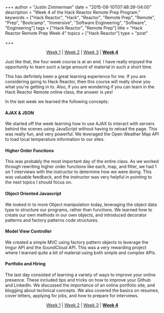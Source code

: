 +++
author = "Justin Zimmerman"
date = "2015-08-10T07:48:39-04:00"
description = "Week 4 of the Hack Reactor Remote Prep Program."
keywords = ["Hack Reactor", "Hack", "Reactor", "Remote Prep", "Remote", "Prep", "Bootcamp", "Immersive", "Software Engineering", "Software", "Engineering"]
tags = ["Hack Reactor", "Remote Prep"]
title = "Hack Reactor Remote Prep Week 4"
topics = ["Hack Reactor"]
type = "post"

+++

<p style="text-align: center"><a href = "http://justinzimmerman.net/post/hack-reactor-remote-prep-week-1/">Week 1</a> | <a href = "http://justinzimmerman.net/post/hack-reactor-remote-prep-week-2/">Week 2</a> | <a href = "http://justinzimmerman.net/post/hack-reactor-remote-prep-week-3/">Week 3</a> | <a href = "http://justinzimmerman.net/post/hack-reactor-remote-prep-week-4/"><b>Week 4</b></a></p>

Just like that, the four week course is at an end. I have really enjoyed the opportunity to learn such a large amount of material in such a short time.

This has definitely been a great learning experience for me. If you are considering going to Hack Reactor, then this course will really show you what you're getting in to. Also, if you are wondering if you can learn in the Hack Reactor Remote online class, the answer is yes!

In the last week we learned the following concepts:

#### AJAX & JSON

We started off the week learning how to use AJAX to interact with servers behind the scenes using JavaScript without having to reload the page. This was really fun, and very powerful. We leveraged the Open Weather Map API to load local temperature information to our sites.

#### Higher Order Functions

This was probably the most important day of the entire class. As we worked through rewriting higher order functions like each, map, and filter, we had 1 on 1 interviews with the instructor to determine how we were doing. This was valuable feedback, and the instructor was very helpful in pointing to the next topics I should focus on.

#### Object Oriented Javascript

We looked in to more Object manipulation today, leveraging the object data type to structure our programs, rather than functions. We learned how to create our own methods in our own objects, and introduced decorator patterns and factory patterns code structures.

#### Model View Controller

We created a simple MVC using factory pattern objects to leverage the Imgur API and the SoundCloud API. This was a very rewarding project where I learned quite a bit of material using both simple and complex APIs.

#### Portfolio and Hiring

The last day consisted of learning a variety of ways to improve your online presence. These included tips and tricks on how to improve your Github and LinkedIn. We discussed the importance of an online portfolio site, and blogging about technical concepts. We also covered the basics on resumes, cover letters, applying for jobs, and how to prepare for interviews.

<p style="text-align: center"><a href = "http://justinzimmerman.net/post/hack-reactor-remote-prep-week-1/">Week 1</a> | <a href = "http://justinzimmerman.net/post/hack-reactor-remote-prep-week-2/">Week 2</a> | <a href = "http://justinzimmerman.net/post/hack-reactor-remote-prep-week-3/">Week 3</a> | <a href = "http://justinzimmerman.net/post/hack-reactor-remote-prep-week-4/"><b>Week 4</b></a></p>

